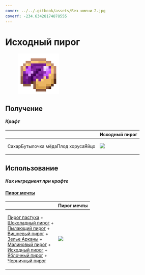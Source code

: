 ```yaml
---
cover: ../../.gitbook/assets/Без имени-2.jpg
coverY: -234.63428174878555
---
```


# Исходный пирог

<figure><img src="../../.gitbook/assets/source_berry_pie_128.png" alt=""><figcaption></figcaption></figure>

## Получение

#### _Крафт_

|                                           |  Исходный пирог                                   |
| ----------------------------------------- | ------------------------------------------------- |
| <p>СахарБутылочка мёдаПлод хорусаЯйцо</p> | ![](../../.gitbook/assets/source\_berry\_pie.png) |

## Использование

#### _Как ингредиент при крафте_

#### [Пирог мечты](dream_pie.md)

|                                                                                                                                                                                                                                                                                                                                                                                                                                                                                       |  Пирог мечты                              |
| ------------------------------------------------------------------------------------------------------------------------------------------------------------------------------------------------------------------------------------------------------------------------------------------------------------------------------------------------------------------------------------------------------------------------------------------------------------------------------------- | ----------------------------------------- |
| <p><a href="shepherds_pie_block.md">Пирог пастуха</a> +<br><a href="chocolate_pie.md">Шоколадный пирог</a> +<br><a href="blaze_cake.md">Пылающий пирог</a> +<br><a href="cherry_pie.md">Вишневый пирог</a> +<br><a href="weak_arcana_potion.md">Зелье Арканы</a> +<br><a href="crimson_berry_pie.md">Малиновый пирог</a> +<br><a href="source_berry_pie.md">Исходный пирог</a> +<br><a href="apple_pie.md">Яблочный пирог</a> +<br><a href="blueberry_pie.md">Черничный пирог</a></p> | ![](../../.gitbook/assets/dream\_pie.png) |

